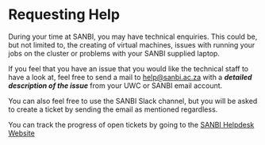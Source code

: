 # Requesting Help

During your time at SANBI, you may have technical enquiries. This could be, but not limited to, the creating of virtual machines, issues with running your jobs on the cluster or problems with your SANBI supplied laptop.

If you feel that you have an issue that you would like the technical staff to have a look at, feel free to send a mail to [help@sanbi.ac.za](mailto:help@sanbi.ac.za) with a **_detailed description of the issue_** from your UWC or SANBI email account.

You can also feel free to use the SANBI Slack channel, but you will be asked to create a ticket by sending the email as mentioned regardless.

You can track the progress of open tickets by going to the [SANBI Helpdesk Website](https://sanbi-sa.freshdesk.com/)